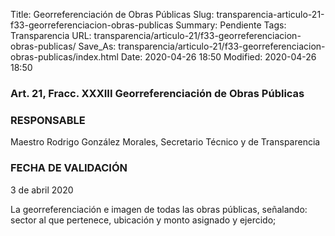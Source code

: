 Title: Georreferenciación de Obras Públicas
Slug: transparencia-articulo-21-f33-georreferenciacion-obras-publicas
Summary: Pendiente
Tags: Transparencia
URL: transparencia/articulo-21/f33-georreferenciacion-obras-publicas/
Save_As: transparencia/articulo-21/f33-georreferenciacion-obras-publicas/index.html
Date: 2020-04-26 18:50
Modified: 2020-04-26 18:50


### Art. 21, Fracc. XXXIII Georreferenciación de Obras Públicas

### RESPONSABLE

Maestro Rodrigo González Morales, Secretario Técnico y de Transparencia

### FECHA DE VALIDACIÓN

3 de abril 2020

La georreferenciación e imagen de todas las obras públicas, señalando: sector al que pertenece, ubicación y monto asignado y ejercido;


